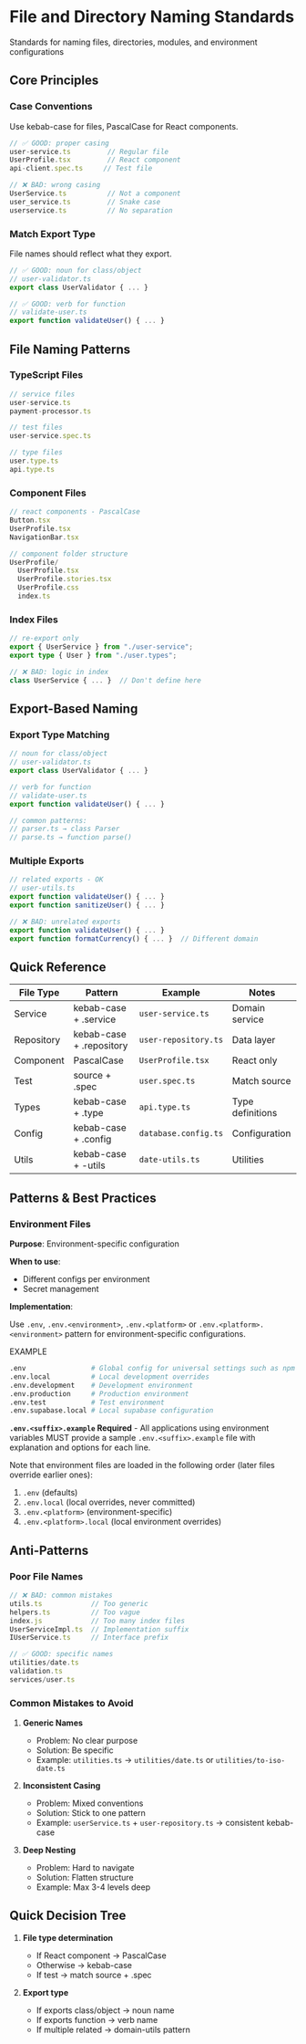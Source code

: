 # File and Directory Naming Standards

Standards for naming files, directories, modules, and environment configurations

## Core Principles

### Case Conventions

Use kebab-case for files, PascalCase for React components.

```typescript
// ✅ GOOD: proper casing
user-service.ts         // Regular file
UserProfile.tsx         // React component
api-client.spec.ts     // Test file

// ❌ BAD: wrong casing
UserService.ts          // Not a component
user_service.ts         // Snake case
userservice.ts          // No separation
```

### Match Export Type

File names should reflect what they export.

```typescript
// ✅ GOOD: noun for class/object
// user-validator.ts
export class UserValidator { ... }

// ✅ GOOD: verb for function
// validate-user.ts  
export function validateUser() { ... }
```

## File Naming Patterns

### TypeScript Files

```typescript
// service files
user-service.ts
payment-processor.ts

// test files
user-service.spec.ts

// type files
user.type.ts
api.type.ts
```

### Component Files

```typescript
// react components - PascalCase
Button.tsx
UserProfile.tsx
NavigationBar.tsx

// component folder structure
UserProfile/
  UserProfile.tsx
  UserProfile.stories.tsx
  UserProfile.css
  index.ts
```

### Index Files

```typescript
// re-export only
export { UserService } from "./user-service";
export type { User } from "./user.types";

// ❌ BAD: logic in index
class UserService { ... }  // Don't define here
```

## Export-Based Naming

### Export Type Matching

```typescript
// noun for class/object
// user-validator.ts
export class UserValidator { ... }

// verb for function
// validate-user.ts
export function validateUser() { ... }

// common patterns:
// parser.ts → class Parser
// parse.ts → function parse()
```

### Multiple Exports

```typescript
// related exports - OK
// user-utils.ts
export function validateUser() { ... }
export function sanitizeUser() { ... }

// ❌ BAD: unrelated exports
export function validateUser() { ... }
export function formatCurrency() { ... }  // Different domain
```

## Quick Reference

| File Type | Pattern | Example | Notes |
|-----------|---------|---------|-------|
| Service | kebab-case + .service | `user-service.ts` | Domain service |
| Repository | kebab-case + .repository | `user-repository.ts` | Data layer |
| Component | PascalCase | `UserProfile.tsx` | React only |
| Test | source + .spec | `user.spec.ts` | Match source |
| Types | kebab-case + .type | `api.type.ts` | Type definitions |
| Config | kebab-case + .config | `database.config.ts` | Configuration |
| Utils | kebab-case + -utils | `date-utils.ts` | Utilities |

## Patterns & Best Practices

### Environment Files

**Purpose**: Environment-specific configuration

**When to use**:

- Different configs per environment
- Secret management

**Implementation**:

Use `.env`, `.env.<environment>`, `.env.<platform>` or `.env.<platform>.<environment>` pattern for environment-specific configurations.

EXAMPLE

```bash
.env                # Global config for universal settings such as npm secret
.env.local          # Local development overrides
.env.development    # Development environment
.env.production     # Production environment
.env.test           # Test environment
.env.supabase.local # Local supabase configuration
```

**`.env.<suffix>.example` Required** - All applications using environment variables MUST provide a sample `.env.<suffix>.example` file with explanation and options for each line.

Note that environment files are loaded in the following order (later files override earlier ones):

1. `.env` (defaults)
2. `.env.local` (local overrides, never committed)
3. `.env.<platform>` (environment-specific)
4. `.env.<platform>.local` (local environment overrides)

## Anti-Patterns

### Poor File Names

```typescript
// ❌ BAD: common mistakes
utils.ts            // Too generic
helpers.ts          // Too vague
index.js            // Too many index files
UserServiceImpl.ts  // Implementation suffix
IUserService.ts     // Interface prefix

// ✅ GOOD: specific names
utilities/date.ts
validation.ts
services/user.ts
```

### Common Mistakes to Avoid

1. **Generic Names**
   - Problem: No clear purpose
   - Solution: Be specific
   - Example: `utilities.ts` → `utilities/date.ts` or `utilities/to-iso-date.ts`

2. **Inconsistent Casing**
   - Problem: Mixed conventions
   - Solution: Stick to one pattern
   - Example: `userService.ts` + `user-repository.ts` → consistent kebab-case

3. **Deep Nesting**
   - Problem: Hard to navigate
   - Solution: Flatten structure
   - Example: Max 3-4 levels deep

## Quick Decision Tree

1. **File type determination**
   - If React component → PascalCase
   - Otherwise → kebab-case
   - If test → match source + .spec

2. **Export type**
   - If exports class/object → noun name
   - If exports function → verb name
   - If multiple related → domain-utils pattern
